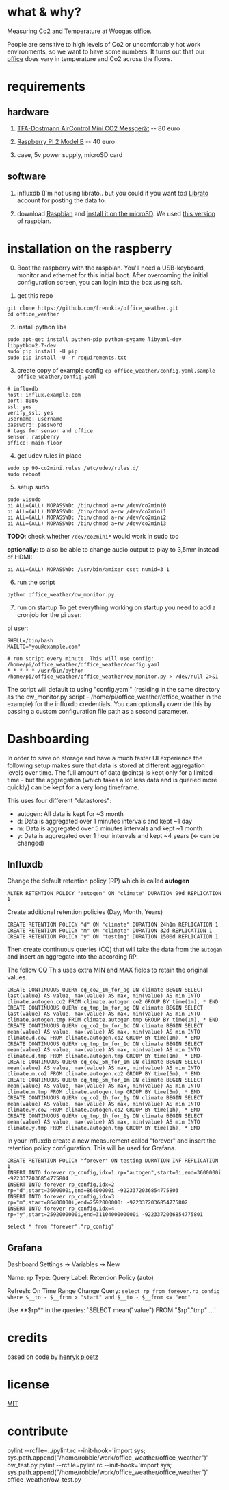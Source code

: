 # what & why?

Measuring Co2 and Temperature at [Woogas office](http://www.wooga.com/jobs/office-tour/).

People are sensitive to high levels of Co2 or uncomfortably hot work environments, so we want to
have some numbers. It turns out that our [office](https://metrics.librato.com/share/dashboards/l7pd2aia) does
vary in temperature and Co2 across the floors.

# requirements

## hardware

1) [TFA-Dostmann AirControl Mini CO2 Messgerät](http://www.amazon.de/dp/B00TH3OW4Q) -- 80 euro

2) [Raspberry PI 2 Model B](http://www.amazon.de/dp/B00T2U7R7I) -- 40 euro

3) case, 5v power supply, microSD card

## software


1) influxdb (I'm not using librato.. but you could if you want to:) [Librato](https://www.librato.com) account for posting the data to.

2) download [Raspbian](https://www.raspberrypi.org/downloads/) and [install it on the microSD](https://www.raspberrypi.org/documentation/installation/installing-images/README.md). We used [this version](https://github.com/wooga/office_weather/blob/0da94b4255494ecbcf993ec592988503c6c72629/.gitignore#L2) of raspbian.

# installation on the raspberry

0) Boot the raspberry with the raspbian. You'll need a USB-keyboard, monitor and ethernet for this initial boot. After overcoming the initial configuration screen, you can login into the box using ssh.

1) get this repo
```
git clone https://github.com/frennkie/office_weather.git
cd office_weather
```

2) install python libs
```
sudo apt-get install python-pip python-pygame libyaml-dev libpython2.7-dev
sudo pip install -U pip
sudo pip install -U -r requirements.txt
```

3) create copy of example config  `cp office_weather/config.yaml.sample office_weather/config.yaml`
```
# influxdb
host: influx.example.com
port: 8086
ssl: yes
verify_ssl: yes
username: username
password: password
# tags for sensor and office
sensor: raspberry
office: main-floor
```

4) get udev rules in place
```
sudo cp 90-co2mini.rules /etc/udev/rules.d/
sudo reboot
```

5) setup sudo
```
sudo visudo
pi ALL=(ALL) NOPASSWD: /bin/chmod a+rw /dev/co2mini0
pi ALL=(ALL) NOPASSWD: /bin/chmod a+rw /dev/co2mini1
pi ALL=(ALL) NOPASSWD: /bin/chmod a+rw /dev/co2mini2
pi ALL=(ALL) NOPASSWD: /bin/chmod a+rw /dev/co2mini3
```

**TODO**: check whether `/dev/co2mini*` would work in sudo too


**optionally**: to also be able to change audio output to play to 3,5mm instead of HDMI:
```
pi ALL=(ALL) NOPASSWD: /usr/bin/amixer cset numid=3 1
```

6) run the script
```
python office_weather/ow_monitor.py
```

7) run on startup
To get everything working on startup you need to add a cronjob for the pi user:

pi user:
```
SHELL=/bin/bash
MAILTO="you@example.com"

# run script every minute. This will use config: /home/pi/office_weather/office_weather/config.yaml
* * * * * /usr/bin/python /home/pi/office_weather/office_weather/ow_monitor.py > /dev/null 2>&1
```

The script will default to using "config.yaml" (residing in the same directory as the
ow_monitor.py script - /home/pi/office_weather/office_weather in the example) for the influxdb credentials.
You can optionally override this by passing a custom configuration file path as a second parameter.


# Dashboarding

In order to save on storage and have a much faster UI experience the following setup makes sure that data is stored at different 
aggregation levels over time. The full amount of data (points) is kept only for a limited time - but the aggregation (which takes
a lot less data and is queried more quickly) can be kept for a very long timeframe.

This uses four different "datastores":

* autogen: All data is kept for ~3 month
* d: Data is aggregated over 1 minutes intervals and kept ~1 day
* m: Data is aggregated over 5 minutes intervals and kept ~1 month
* y: Data is aggregated over 1 hour intervals and kept ~4 years (<- can be changed)

## Influxdb


Change the default retention policy (RP) which is called **autogen**

```
ALTER RETENTION POLICY "autogen" ON "climate" DURATION 99d REPLICATION 1
```

Create additional retention policies (Day, Month, Years)

```
CREATE RETENTION POLICY "d" ON "climate" DURATION 24h1m REPLICATION 1
CREATE RETENTION POLICY "m" ON "climate" DURATION 32d REPLICATION 1
CREATE RETENTION POLICY "y" ON "testing" DURATION 1500d REPLICATION 1
```

Then create continuous queries (CQ) that will take the data from the `autogen` and insert an aggregate into the according RP.

The follow CQ This uses extra MIN and MAX fields to retain the original values.

```
CREATE CONTINUOUS QUERY cq_co2_1m_for_ag ON climate BEGIN SELECT last(value) AS value, max(value) AS max, min(value) AS min INTO climate.autogen.co2 FROM climate.autogen.co2 GROUP BY time(1m), * END
CREATE CONTINUOUS QUERY cq_tmp_1m_for_ag ON climate BEGIN SELECT last(value) AS value, max(value) AS max, min(value) AS min INTO climate.autogen.tmp FROM climate.autogen.tmp GROUP BY time(1m), * END
CREATE CONTINUOUS QUERY cq_co2_1m_for_1d ON climate BEGIN SELECT mean(value) AS value, max(value) AS max, min(value) AS min INTO climate.d.co2 FROM climate.autogen.co2 GROUP BY time(1m), * END
CREATE CONTINUOUS QUERY cq_tmp_1m_for_1d ON climate BEGIN SELECT mean(value) AS value, max(value) AS max, min(value) AS min INTO climate.d.tmp FROM climate.autogen.tmp GROUP BY time(1m), * END-
CREATE CONTINUOUS QUERY cq_co2_5m_for_1m ON climate BEGIN SELECT mean(value) AS value, max(value) AS max, min(value) AS min INTO climate.m.co2 FROM climate.autogen.co2 GROUP BY time(5m), * END
CREATE CONTINUOUS QUERY cq_tmp_5m_for_1m ON climate BEGIN SELECT mean(value) AS value, max(value) AS max, min(value) AS min INTO climate.m.tmp FROM climate.autogen.tmp GROUP BY time(5m), * END
CREATE CONTINUOUS QUERY cq_co2_1h_for_1y ON climate BEGIN SELECT mean(value) AS value, max(value) AS max, min(value) AS min INTO climate.y.co2 FROM climate.autogen.co2 GROUP BY time(1h), * END
CREATE CONTINUOUS QUERY cq_tmp_1h_for_1y ON climate BEGIN SELECT mean(value) AS value, max(value) AS max, min(value) AS min INTO climate.y.tmp FROM climate.autogen.tmp GROUP BY time(1h), * END
```

In your Influxdb create a new measurement called "forever" and insert the retention policy configuration. This will be used for Grafana.

```
CREATE RETENTION POLICY "forever" ON testing DURATION INF REPLICATION 1
INSERT INTO forever rp_config,idx=1 rp="autogen",start=0i,end=3600000i -9223372036854775804
INSERT INTO forever rp_config,idx=2 rp="d",start=3600000i,end=86400000i -9223372036854775803
INSERT INTO forever rp_config,idx=3 rp="m",start=86400000i,end=2592000000i -9223372036854775802
INSERT INTO forever rp_config,idx=4 rp="y",start=2592000000i,end=3110400000000i -9223372036854775801

select * from "forever"."rp_config"
```


## Grafana

Dashboard Settings -> Variables -> New

Name: rp
Type: Query
Label: Retention Policy (auto)

Refresh: On Time Range Change
Query: `select rp from forever.rp_config where $__to - $__from > "start" and $__to - $__from <= "end"` 

Use **$rp** in the queries: `SELECT mean("value") FROM "$rp"."tmp" ...`


# credits

based on code by [henryk ploetz](https://hackaday.io/project/5301-reverse-engineering-a-low-cost-usb-co-monitor/log/17909-all-your-base-are-belong-to-us)

# license

[MIT](http://opensource.org/licenses/MIT)

# contribute
pylint --rcfile=../pylint.rc --init-hook='import sys; sys.path.append("/home/robbie/work/office_weather/office_weather")' ow_test.py
pylint --rcfile=pylint.rc --init-hook='import sys; sys.path.append("/home/robbie/work/office_weather/office_weather")' office_weather/ow_test.py
